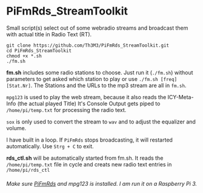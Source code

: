 # PiFmRds_StreamToolkit

Small script(s) select out of some webradio streams and broadcast them with actual title in Radio Text (RT).


```
git clone https://github.com/Th3M3/PiFmRds_StreamToolkit.git
cd PiFmRds_StreamToolkit
chmod +x *.sh
./fm.sh
```


<b>fm.sh</b> includes some radio stations to choose. Just run it (`./fm.sh`) without parameters to get asked which station to play or use `./fm.sh [freq] [Stat.Nr]`.
The Stations and the URLs to the mp3 stream are all in `fm.sh`.

`mpg123` is used to play the web stream, because it also reads the ICY-Meta-Info (the actual played Title)
It's Console Output gets piped to `/home/pi/temp.txt` for processing the radio text.

`sox` is only used to convert the stream to `wav` and to adjust the equalizer and volume.

I have built in a loop. If `PiFmRds` stops broadcasting, it will restarted automatically.
Use `Strg + C` to exit.


<b>rds_ctl.sh</b> will be automatically started from fm.sh.
It reads the `/home/pi/temp.txt` file in cycle and creats new radio text entries in  `/home/pi/rds_ctl`


###### Make sure <a href="http://github.com/ChristopheJacquet/PiFmRds">PiFmRds</a> and mpg123 is installed. I am run it on a Raspberry Pi 3.
